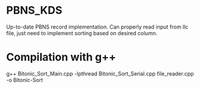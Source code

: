 # PBNS_KDS

Up-to-date PBNS record implementation. Can properly read input from llc file, just need to implement sorting based on desired column.

# Compilation with g++
g++ Bitonic_Sort_Main.cpp -lpthread Bitonic_Sort_Serial.cpp file_reader.cpp -o Bitonic-Sort
